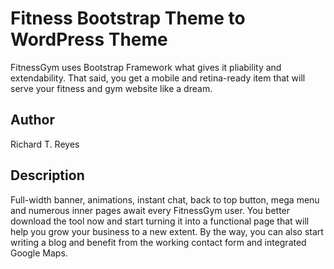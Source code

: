 # Fitness Bootstrap Theme to WordPress Theme

FitnessGym uses Bootstrap Framework what gives it pliability and extendability. That said, you get a mobile and retina-ready item that will serve your fitness and gym website like a dream.
## Author

Richard T. Reyes

## Description

Full-width banner, animations, instant chat, back to top button, mega menu and numerous inner pages await every FitnessGym user. You better download the tool now and start turning it into a functional page that will help you grow your business to a new extent. By the way, you can also start writing a blog and benefit from the working contact form and integrated Google Maps.
